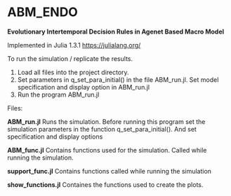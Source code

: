 # ABM_ENDO

**Evolutionary Intertemporal Decision Rules in Agenet Based Macro Model**

Implemented in Julia 1.3.1 https://julialang.org/


To run the simulation / replicate the results.
1.  Load all files into the project directory.
2.	Set parameters in q_set_para_initial() in the file ABM_run.jl.
    Set model specification and display option in ABM_run.jl
3.	Run the program  ABM_run.jl 



Files:

**ABM_run.jl**
Runs the simulation.
Before running this program set the simulation parameters in the function q_set_para_initial().
And set specification and display options

**ABM_func.jl**
Contains functions used for the simulation.
Called while running the simulation.


**support_func.jl**
Contains functions called while running the simulation


**show_functions.jl**
Containes the functions used to create the plots.


